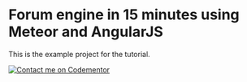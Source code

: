 # Forum engine in 15 minutes using Meteor and AngularJS

This is the example project for the tutorial.

[![Contact me on Codementor](https://cdn.codementor.io/badges/contact_me_github.svg)](https://www.codementor.io/tibi?utm_source=github&utm_medium=button&utm_term=tibi&utm_campaign=github)

